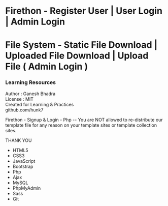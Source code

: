 # Firethon - Register User | User Login | Admin Login
# File System - Static File Download | Uploaded File Download | Upload File ( Admin Login )
### Learning Resources 
 Author : Ganesh Bhadra     
 License : MIT  
 Created for Learning & Practices  
 github.com/hunk7     

Firethon - Signup & Login - Php -- You are NOT allowed to re-distribute our template file for any reason on your template sites or template collection sites.

THANK YOU

- HTML5 
- CSS3
- JavaScript
- Bootstrap
- Php
- Ajax
- MySQL
- PhpMyAdmin
- Sass
- Git


